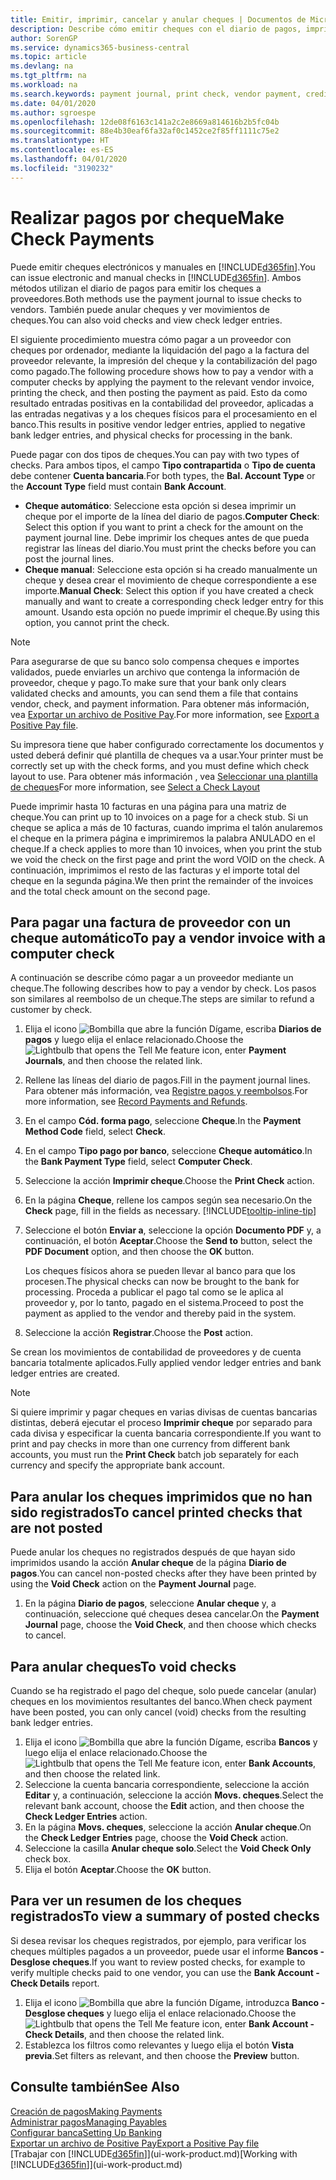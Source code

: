 ```yaml
---
title: Emitir, imprimir, cancelar y anular cheques | Documentos de Microsoft
description: Describe cómo emitir cheques con el diario de pagos, imprimir cheques y anular o ver movimientos de cheques en Business Central.
author: SorenGP
ms.service: dynamics365-business-central
ms.topic: article
ms.devlang: na
ms.tgt_pltfrm: na
ms.workload: na
ms.search.keywords: payment journal, print check, vendor payment, creditor, debt, balance due, AP
ms.date: 04/01/2020
ms.author: sgroespe
ms.openlocfilehash: 12de08f6163c141a2c2e8669a814616b2b5fc04b
ms.sourcegitcommit: 88e4b30eaf6fa32af0c1452ce2f85ff1111c75e2
ms.translationtype: HT
ms.contentlocale: es-ES
ms.lasthandoff: 04/01/2020
ms.locfileid: "3190232"
---
```

# <a name="make-check-payments"></a><span data-ttu-id="5e946-103">Realizar pagos por cheque</span><span class="sxs-lookup"><span data-stu-id="5e946-103">Make Check Payments</span></span>
<span data-ttu-id="5e946-104">Puede emitir cheques electrónicos y manuales en [!INCLUDE[d365fin](includes/d365fin_md.md)].</span><span class="sxs-lookup"><span data-stu-id="5e946-104">You can issue electronic and manual checks in [!INCLUDE[d365fin](includes/d365fin_md.md)].</span></span> <span data-ttu-id="5e946-105">Ambos métodos utilizan el diario de pagos para emitir los cheques a proveedores.</span><span class="sxs-lookup"><span data-stu-id="5e946-105">Both methods use the payment journal to issue checks to vendors.</span></span> <span data-ttu-id="5e946-106">También puede anular cheques y ver movimientos de cheques.</span><span class="sxs-lookup"><span data-stu-id="5e946-106">You can also void checks and view check ledger entries.</span></span>

<span data-ttu-id="5e946-107">El siguiente procedimiento muestra cómo pagar a un proveedor con cheques por ordenador, mediante la liquidación del pago a la factura del proveedor relevante, la impresión del cheque y la contabilización del pago como pagado.</span><span class="sxs-lookup"><span data-stu-id="5e946-107">The following procedure shows how to pay a vendor with a computer checks by applying the payment to the relevant vendor invoice, printing the check, and then posting the payment as paid.</span></span> <span data-ttu-id="5e946-108">Esto da como resultado entradas positivas en la contabilidad del proveedor, aplicadas a las entradas negativas y a los cheques físicos para el procesamiento en el banco.</span><span class="sxs-lookup"><span data-stu-id="5e946-108">This results in positive vendor ledger entries, applied to negative bank ledger entries, and physical checks for processing in the bank.</span></span>

<span data-ttu-id="5e946-109">Puede pagar con dos tipos de cheques.</span><span class="sxs-lookup"><span data-stu-id="5e946-109">You can pay with two types of checks.</span></span> <span data-ttu-id="5e946-110">Para ambos tipos, el campo **Tipo contrapartida** o **Tipo de cuenta** debe contener **Cuenta bancaria**.</span><span class="sxs-lookup"><span data-stu-id="5e946-110">For both types, the **Bal. Account Type** or the **Account Type** field must contain **Bank Account**.</span></span>

- <span data-ttu-id="5e946-111">**Cheque automático**: Seleccione esta opción si desea imprimir un cheque por el importe de la línea del diario de pagos.</span><span class="sxs-lookup"><span data-stu-id="5e946-111">**Computer Check**: Select this option if you want to print a check for the amount on the payment journal line.</span></span> <span data-ttu-id="5e946-112">Debe imprimir los cheques antes de que pueda registrar las líneas del diario.</span><span class="sxs-lookup"><span data-stu-id="5e946-112">You must print the checks before you can post the journal lines.</span></span>
- <span data-ttu-id="5e946-113">**Cheque manual**: Seleccione esta opción si ha creado manualmente un cheque y desea crear el movimiento de cheque correspondiente a ese importe.</span><span class="sxs-lookup"><span data-stu-id="5e946-113">**Manual Check**: Select this option if you have created a check manually and want to create a corresponding check ledger entry for this amount.</span></span> <span data-ttu-id="5e946-114">Usando esta opción no puede imprimir el cheque.</span><span class="sxs-lookup"><span data-stu-id="5e946-114">By using this option, you cannot print the check.</span></span>

> [!NOTE]  
> <span data-ttu-id="5e946-115">Para asegurarse de que su banco solo compensa cheques e importes validados, puede enviarles un archivo que contenga la información de proveedor, cheque y pago.</span><span class="sxs-lookup"><span data-stu-id="5e946-115">To make sure that your bank only clears validated checks and amounts, you can send them a file that contains vendor, check, and payment information.</span></span> <span data-ttu-id="5e946-116">Para obtener más información, vea [Exportar un archivo de Positive Pay](finance-how-positive-pay.md).</span><span class="sxs-lookup"><span data-stu-id="5e946-116">For more information, see [Export a Positive Pay file](finance-how-positive-pay.md).</span></span>

<span data-ttu-id="5e946-117">Su impresora tiene que haber configurado correctamente los documentos y usted deberá definir qué plantilla de cheques va a usar.</span><span class="sxs-lookup"><span data-stu-id="5e946-117">Your printer must be correctly set up with the check forms, and you must define which check layout to use.</span></span> <span data-ttu-id="5e946-118">Para obtener más información , vea [Seleccionar una plantilla de cheques](finance-how-define-check-layouts.md)</span><span class="sxs-lookup"><span data-stu-id="5e946-118">For more information, see [Select a Check Layout](finance-how-define-check-layouts.md)</span></span>

<span data-ttu-id="5e946-119">Puede imprimir hasta 10 facturas en una página para una matriz de cheque.</span><span class="sxs-lookup"><span data-stu-id="5e946-119">You can print up to 10 invoices on a page for a check stub.</span></span> <span data-ttu-id="5e946-120">Si un cheque se aplica a más de 10 facturas, cuando imprima el talón anularemos el cheque en la primera página e imprimiremos la palabra ANULADO en el cheque.</span><span class="sxs-lookup"><span data-stu-id="5e946-120">If a check applies to more than 10 invoices, when you print the stub we void the check on the first page and print the word VOID on the check.</span></span> <span data-ttu-id="5e946-121">A continuación, imprimimos el resto de las facturas y el importe total del cheque en la segunda página.</span><span class="sxs-lookup"><span data-stu-id="5e946-121">We then print the remainder of the invoices and the total check amount on the second page.</span></span>

## <a name="to-pay-a-vendor-invoice-with-a-computer-check"></a><span data-ttu-id="5e946-122">Para pagar una factura de proveedor con un cheque automático</span><span class="sxs-lookup"><span data-stu-id="5e946-122">To pay a vendor invoice with a computer check</span></span>
<span data-ttu-id="5e946-123">A continuación se describe cómo pagar a un proveedor mediante un cheque.</span><span class="sxs-lookup"><span data-stu-id="5e946-123">The following describes how to pay a vendor by check.</span></span> <span data-ttu-id="5e946-124">Los pasos son similares al reembolso de un cheque.</span><span class="sxs-lookup"><span data-stu-id="5e946-124">The steps are similar to refund a customer by check.</span></span>

1. <span data-ttu-id="5e946-125">Elija el icono ![Bombilla que abre la función Dígame](media/ui-search/search_small.png "Dígame qué desea hacer"), escriba **Diarios de pagos** y luego elija el enlace relacionado.</span><span class="sxs-lookup"><span data-stu-id="5e946-125">Choose the ![Lightbulb that opens the Tell Me feature](media/ui-search/search_small.png "Tell me what you want to do") icon, enter **Payment Journals**, and then choose the related link.</span></span>
2. <span data-ttu-id="5e946-126">Rellene las líneas del diario de pagos.</span><span class="sxs-lookup"><span data-stu-id="5e946-126">Fill in the payment journal lines.</span></span> <span data-ttu-id="5e946-127">Para obtener más información, vea [Registre pagos y reembolsos](payables-how-post-payments-refunds.md).</span><span class="sxs-lookup"><span data-stu-id="5e946-127">For more information, see [Record Payments and Refunds](payables-how-post-payments-refunds.md).</span></span>
3. <span data-ttu-id="5e946-128">En el campo **Cód. forma pago**, seleccione **Cheque**.</span><span class="sxs-lookup"><span data-stu-id="5e946-128">In the **Payment Method Code** field, select **Check**.</span></span>
4. <span data-ttu-id="5e946-129">En el campo **Tipo pago por banco**, seleccione **Cheque automático**.</span><span class="sxs-lookup"><span data-stu-id="5e946-129">In the **Bank Payment Type** field, select **Computer Check**.</span></span>
5. <span data-ttu-id="5e946-130">Seleccione la acción **Imprimir cheque**.</span><span class="sxs-lookup"><span data-stu-id="5e946-130">Choose the **Print Check** action.</span></span>
6. <span data-ttu-id="5e946-131">En la página **Cheque**, rellene los campos según sea necesario.</span><span class="sxs-lookup"><span data-stu-id="5e946-131">On the **Check** page, fill in the fields as necessary.</span></span> [!INCLUDE[tooltip-inline-tip](includes/tooltip-inline-tip_md.md)]
7. <span data-ttu-id="5e946-132">Seleccione el botón **Enviar a**, seleccione la opción **Documento PDF** y, a continuación, el botón **Aceptar**.</span><span class="sxs-lookup"><span data-stu-id="5e946-132">Choose the **Send to** button, select the **PDF Document** option, and then choose the **OK** button.</span></span>

    <span data-ttu-id="5e946-133">Los cheques físicos ahora se pueden llevar al banco para que los procesen.</span><span class="sxs-lookup"><span data-stu-id="5e946-133">The physical checks can now be brought to the bank for processing.</span></span> <span data-ttu-id="5e946-134">Proceda a publicar el pago tal como se le aplica al proveedor y, por lo tanto, pagado en el sistema.</span><span class="sxs-lookup"><span data-stu-id="5e946-134">Proceed to post the payment as applied to the vendor and thereby paid in the system.</span></span>
8. <span data-ttu-id="5e946-135">Seleccione la acción **Registrar**.</span><span class="sxs-lookup"><span data-stu-id="5e946-135">Choose the **Post** action.</span></span>

<span data-ttu-id="5e946-136">Se crean los movimientos de contabilidad de proveedores y de cuenta bancaria totalmente aplicados.</span><span class="sxs-lookup"><span data-stu-id="5e946-136">Fully applied vendor ledger entries and bank ledger entries are created.</span></span>

> [!NOTE]  
> <span data-ttu-id="5e946-137">Si quiere imprimir y pagar cheques en varias divisas de cuentas bancarias distintas, deberá ejecutar el proceso **Imprimir cheque** por separado para cada divisa y especificar la cuenta bancaria correspondiente.</span><span class="sxs-lookup"><span data-stu-id="5e946-137">If you want to print and pay checks in more than one currency from different bank accounts, you must run the **Print Check** batch job separately for each currency and specify the appropriate bank account.</span></span>

## <a name="to-cancel-printed-checks-that-are-not-posted"></a><span data-ttu-id="5e946-138">Para anular los cheques imprimidos que no han sido registrados</span><span class="sxs-lookup"><span data-stu-id="5e946-138">To cancel printed checks that are not posted</span></span>
<span data-ttu-id="5e946-139">Puede anular los cheques no registrados después de que hayan sido imprimidos usando la acción **Anular cheque** de la página **Diario de pagos**.</span><span class="sxs-lookup"><span data-stu-id="5e946-139">You can cancel non-posted checks after they have been printed by using the **Void Check** action on the **Payment Journal** page.</span></span>

1. <span data-ttu-id="5e946-140">En la página **Diario de pagos**, seleccione **Anular cheque** y, a continuación, seleccione qué cheques desea cancelar.</span><span class="sxs-lookup"><span data-stu-id="5e946-140">On the **Payment Journal** page, choose the **Void Check**, and then choose which checks to cancel.</span></span>

## <a name="to-void-checks"></a><span data-ttu-id="5e946-141">Para anular cheques</span><span class="sxs-lookup"><span data-stu-id="5e946-141">To void checks</span></span>
<span data-ttu-id="5e946-142">Cuando se ha registrado el pago del cheque, solo puede cancelar (anular) cheques en los movimientos resultantes del banco.</span><span class="sxs-lookup"><span data-stu-id="5e946-142">When check payment have been posted, you can only cancel (void) checks from the resulting bank ledger entries.</span></span>

1. <span data-ttu-id="5e946-143">Elija el icono ![Bombilla que abre la función Dígame](media/ui-search/search_small.png "Dígame qué desea hacer"), escriba **Bancos** y luego elija el enlace relacionado.</span><span class="sxs-lookup"><span data-stu-id="5e946-143">Choose the ![Lightbulb that opens the Tell Me feature](media/ui-search/search_small.png "Tell me what you want to do") icon, enter **Bank Accounts**, and then choose the related link.</span></span>
2. <span data-ttu-id="5e946-144">Seleccione la cuenta bancaria correspondiente, seleccione la acción **Editar** y, a continuación, seleccione la acción **Movs. cheques**.</span><span class="sxs-lookup"><span data-stu-id="5e946-144">Select the relevant bank account, choose the **Edit** action, and then choose the **Check Ledger Entries** action.</span></span>
3. <span data-ttu-id="5e946-145">En la página **Movs. cheques**, seleccione la acción **Anular cheque**.</span><span class="sxs-lookup"><span data-stu-id="5e946-145">On the **Check Ledger Entries** page, choose the **Void Check** action.</span></span>
4. <span data-ttu-id="5e946-146">Seleccione la casilla **Anular cheque solo**.</span><span class="sxs-lookup"><span data-stu-id="5e946-146">Select the **Void Check Only** check box.</span></span>
5. <span data-ttu-id="5e946-147">Elija el botón **Aceptar**.</span><span class="sxs-lookup"><span data-stu-id="5e946-147">Choose the **OK** button.</span></span>

## <a name="to-view-a-summary-of-posted-checks"></a><span data-ttu-id="5e946-148">Para ver un resumen de los cheques registrados</span><span class="sxs-lookup"><span data-stu-id="5e946-148">To view a summary of posted checks</span></span>
<span data-ttu-id="5e946-149">Si desea revisar los cheques registrados, por ejemplo, para verificar los cheques múltiples pagados a un proveedor, puede usar el informe **Bancos - Desglose cheques**.</span><span class="sxs-lookup"><span data-stu-id="5e946-149">If you want to review posted checks, for example to verify multiple checks paid to one vendor, you can use the **Bank Account - Check Details** report.</span></span>
1. <span data-ttu-id="5e946-150">Elija el icono ![Bombilla que abre la función Dígame](media/ui-search/search_small.png "Dígame qué desea hacer"), introduzca **Banco - Desglose cheques** y luego elija el enlace relacionado.</span><span class="sxs-lookup"><span data-stu-id="5e946-150">Choose the ![Lightbulb that opens the Tell Me feature](media/ui-search/search_small.png "Tell me what you want to do") icon, enter **Bank Account - Check Details**, and then choose the related link.</span></span>
2. <span data-ttu-id="5e946-151">Establezca los filtros como relevantes y luego elija el botón **Vista previa**.</span><span class="sxs-lookup"><span data-stu-id="5e946-151">Set filters as relevant, and then choose the **Preview** button.</span></span>

## <a name="see-also"></a><span data-ttu-id="5e946-152">Consulte también</span><span class="sxs-lookup"><span data-stu-id="5e946-152">See Also</span></span>
[<span data-ttu-id="5e946-153">Creación de pagos</span><span class="sxs-lookup"><span data-stu-id="5e946-153">Making Payments</span></span>](payables-make-payments.md)  
[<span data-ttu-id="5e946-154">Administrar pagos</span><span class="sxs-lookup"><span data-stu-id="5e946-154">Managing Payables</span></span>](payables-manage-payables.md)  
[<span data-ttu-id="5e946-155">Configurar banca</span><span class="sxs-lookup"><span data-stu-id="5e946-155">Setting Up Banking</span></span>](bank-setup-banking.md)  
[<span data-ttu-id="5e946-156">Exportar un archivo de Positive Pay</span><span class="sxs-lookup"><span data-stu-id="5e946-156">Export a Positive Pay file</span></span>](finance-how-positive-pay.md)  
<span data-ttu-id="5e946-157">[Trabajar con [!INCLUDE[d365fin](includes/d365fin_md.md)]](ui-work-product.md)</span><span class="sxs-lookup"><span data-stu-id="5e946-157">[Working with [!INCLUDE[d365fin](includes/d365fin_md.md)]](ui-work-product.md)</span></span>  
